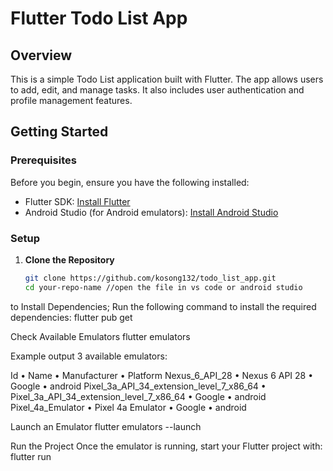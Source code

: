 # Flutter Todo List App

## Overview
This is a simple Todo List application built with Flutter. The app allows users to add, edit, and manage tasks. It also includes user authentication and profile management features.

## Getting Started

### Prerequisites

Before you begin, ensure you have the following installed:
- Flutter SDK: [Install Flutter](https://flutter.dev/docs/get-started/install)
- Android Studio (for Android emulators): [Install Android Studio](https://developer.android.com/studio)

### Setup

1. **Clone the Repository**
   ```bash
   git clone https://github.com/kosong132/todo_list_app.git
   cd your-repo-name //open the file in vs code or android studio

to Install Dependencies;
Run the following command to install the required dependencies:
            flutter pub get 

Check Available Emulators
            flutter emulators

Example output 
3 available emulators:

Id                                       • Name                                     • Manufacturer • Platform
Nexus_6_API_28                           • Nexus 6 API 28                           • Google       • android
Pixel_3a_API_34_extension_level_7_x86_64 • Pixel_3a_API_34_extension_level_7_x86_64 • Google       • android
Pixel_4a_Emulator                        • Pixel 4a Emulator                        • Google       • android  

Launch an Emulator
            flutter emulators --launch <emulator id>


Run the Project
Once the emulator is running, start your Flutter project with:
            flutter run
